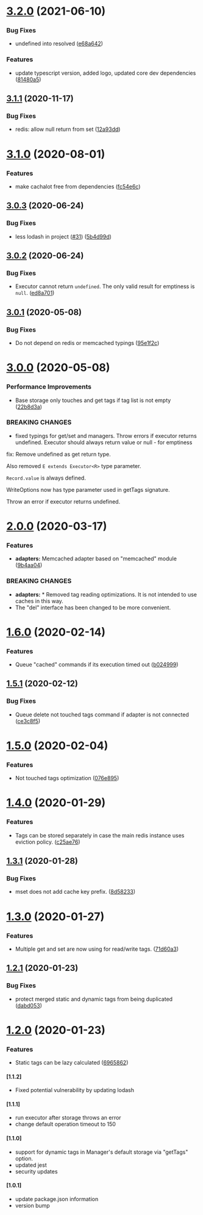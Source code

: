 # [3.2.0](https://github.com/TinkoffCreditSystems/cachalot/compare/v3.1.1...v3.2.0) (2021-06-10)


### Bug Fixes

* undefined into resolved ([e68a642](https://github.com/TinkoffCreditSystems/cachalot/commit/e68a642af56a757ceaa713ef36e6e584d8028cac))


### Features

* update typescript version, added logo, updated core dev dependencies ([81480a5](https://github.com/TinkoffCreditSystems/cachalot/commit/81480a5b2c6a4c97b3f1ce91500e32e01f2fcdd6))

## [3.1.1](https://github.com/TinkoffCreditSystems/cachalot/compare/v3.1.0...v3.1.1) (2020-11-17)


### Bug Fixes

* redis: allow null return from set ([12a93dd](https://github.com/TinkoffCreditSystems/cachalot/commit/12a93dd))

# [3.1.0](https://github.com/TinkoffCreditSystems/cachalot/compare/v3.0.3...v3.1.0) (2020-08-01)


### Features

* make cachalot free from dependencies ([fc54e6c](https://github.com/TinkoffCreditSystems/cachalot/commit/fc54e6c))

## [3.0.3](https://github.com/TinkoffCreditSystems/cachalot/compare/v3.0.2...v3.0.3) (2020-06-24)


### Bug Fixes

* less lodash in project ([#31](https://github.com/TinkoffCreditSystems/cachalot/issues/31)) ([5b4d99d](https://github.com/TinkoffCreditSystems/cachalot/commit/5b4d99d))

## [3.0.2](https://github.com/TinkoffCreditSystems/cachalot/compare/v3.0.1...v3.0.2) (2020-06-24)


### Bug Fixes

* Executor cannot return `undefined`. The only valid result for emptiness is `null`. ([ed8a701](https://github.com/TinkoffCreditSystems/cachalot/commit/ed8a701))

## [3.0.1](https://github.com/TinkoffCreditSystems/cachalot/compare/v3.0.0...v3.0.1) (2020-05-08)


### Bug Fixes

* Do not depend on redis or memcached typings ([95e1f2c](https://github.com/TinkoffCreditSystems/cachalot/commit/95e1f2c))

# [3.0.0](https://github.com/TinkoffCreditSystems/cachalot/compare/v2.0.0...v3.0.0) (2020-05-08)


### Performance Improvements

* Base storage only touches and get tags if tag list is not empty ([22b8d3a](https://github.com/TinkoffCreditSystems/cachalot/commit/22b8d3a))


### BREAKING CHANGES

* fixed typings for get/set and managers. Throw errors if executor returns undefined. Executor should always return value or null - for emptiness

fix: Remove undefined as get return type.

Also removed `E extends Executor<R>` type parameter.

`Record.value` is always defined.

WriteOptions now has type parameter used in getTags signature.

Throw an error if executor returns undefined.

# [2.0.0](https://github.com/TinkoffCreditSystems/cachalot/compare/v1.6.0...v2.0.0) (2020-03-17)


### Features

* **adapters:** Memcached adapter based on "memcached" module ([9b4aa04](https://github.com/TinkoffCreditSystems/cachalot/commit/9b4aa04))


### BREAKING CHANGES

* **adapters:** * Removed tag reading optimizations. It is not intended to use caches in this way.
* The "del" interface has been changed to be more convenient.

# [1.6.0](https://github.com/TinkoffCreditSystems/cachalot/compare/v1.5.1...v1.6.0) (2020-02-14)


### Features

* Queue "cached" commands if its execution timed out ([b024999](https://github.com/TinkoffCreditSystems/cachalot/commit/b024999))

## [1.5.1](https://github.com/TinkoffCreditSystems/cachalot/compare/v1.5.0...v1.5.1) (2020-02-12)


### Bug Fixes

* Queue delete not touched tags command if adapter is not connected ([ce3c8f5](https://github.com/TinkoffCreditSystems/cachalot/commit/ce3c8f5))

# [1.5.0](https://github.com/TinkoffCreditSystems/cachalot/compare/v1.4.0...v1.5.0) (2020-02-04)


### Features

* Not touched tags optimization ([076e895](https://github.com/TinkoffCreditSystems/cachalot/commit/076e895))

# [1.4.0](https://github.com/TinkoffCreditSystems/cachalot/compare/v1.3.1...v1.4.0) (2020-01-29)


### Features

* Tags can be stored separately in case the main redis instance uses eviction policy. ([c25ae76](https://github.com/TinkoffCreditSystems/cachalot/commit/c25ae76))

## [1.3.1](https://github.com/TinkoffCreditSystems/cachalot/compare/v1.3.0...v1.3.1) (2020-01-28)


### Bug Fixes

* mset does not add cache key prefix. ([8d58233](https://github.com/TinkoffCreditSystems/cachalot/commit/8d58233))

# [1.3.0](https://github.com/TinkoffCreditSystems/cachalot/compare/v1.2.1...v1.3.0) (2020-01-27)


### Features

* Multiple get and set are now using for read/write tags. ([71d60a3](https://github.com/TinkoffCreditSystems/cachalot/commit/71d60a3))

## [1.2.1](https://github.com/TinkoffCreditSystems/cachalot/compare/v1.2.0...v1.2.1) (2020-01-23)


### Bug Fixes

* protect merged static and dynamic tags from being duplicated ([dabd053](https://github.com/TinkoffCreditSystems/cachalot/commit/dabd053))

# [1.2.0](https://github.com/TinkoffCreditSystems/cachalot/compare/v1.1.2...v1.2.0) (2020-01-23)


### Features

* Static tags can be lazy calculated ([6965862](https://github.com/TinkoffCreditSystems/cachalot/commit/6965862))

#### [1.1.2]
- Fixed potential vulnerability by updating lodash

#### [1.1.1]
- run executor after storage throws an error
- change default operation timeout to 150

#### [1.1.0]
- support for dynamic tags in Manager's default storage via "getTags" option.
- updated jest
- security updates

#### [1.0.1]
- update package.json information
- version bump
